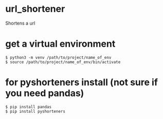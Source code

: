 # url_shortener

Shortens a url

# get a virtual environment

```
$ python3 -m venv /path/to/project/name_of_env
$ source /path/to/project/name_of_env/bin/activate
```

# for pyshorteners install (not sure if you need pandas)

```
$ pip install pandas
$ pip install pyshorteners
```
